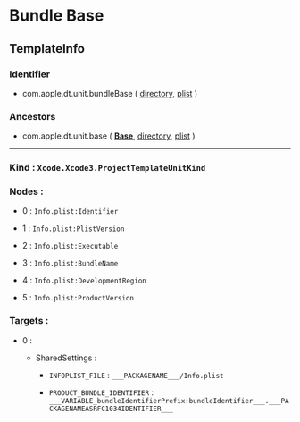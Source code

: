 # Bundle Base

## TemplateInfo

### Identifier

- com.apple.dt.unit.bundleBase ( [directory](/Applications/Xcode.app/Contents/Developer/Library/Xcode/Templates/Project%20Templates/Base/Bundle%20Base.xctemplate), [plist](/Applications/Xcode.app/Contents/Developer/Library/Xcode/Templates/Project%20Templates/Base/Bundle%20Base.xctemplate/TemplateInfo.plist) )

### Ancestors

- com.apple.dt.unit.base ( [**Base**](Base.md), [directory](/Applications/Xcode.app/Contents/Developer/Library/Xcode/Templates/Project%20Templates/Base/Base.xctemplate), [plist](/Applications/Xcode.app/Contents/Developer/Library/Xcode/Templates/Project%20Templates/Base/Base.xctemplate/TemplateInfo.plist) )

---

### Kind : `Xcode.Xcode3.ProjectTemplateUnitKind`

### Nodes : 

- 0 : `Info.plist:Identifier`

- 1 : `Info.plist:PlistVersion`

- 2 : `Info.plist:Executable`

- 3 : `Info.plist:BundleName`

- 4 : `Info.plist:DevelopmentRegion`

- 5 : `Info.plist:ProductVersion`

### Targets : 

- 0 : 

	- SharedSettings : 

		- `INFOPLIST_FILE` : `___PACKAGENAME___/Info.plist`

		- `PRODUCT_BUNDLE_IDENTIFIER` : `___VARIABLE_bundleIdentifierPrefix:bundleIdentifier___.___PACKAGENAMEASRFC1034IDENTIFIER___`